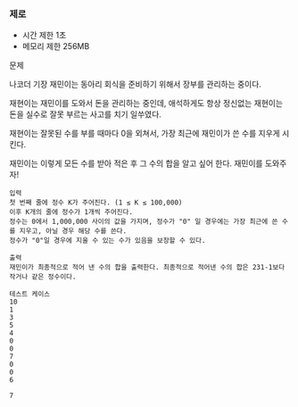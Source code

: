 ### 제로
- 시간 제한 1초
- 메모리 제한 256MB

문제

나코더 기장 재민이는 동아리 회식을 준비하기 위해서 장부를 관리하는 중이다.

재현이는 재민이를 도와서 돈을 관리하는 중인데, 애석하게도 항상 정신없는 재현이는 돈을 실수로 잘못 부르는 사고를 치기 일쑤였다.

재현이는 잘못된 수를 부를 때마다 0을 외쳐서, 가장 최근에 재민이가 쓴 수를 지우게 시킨다.

재민이는 이렇게 모든 수를 받아 적은 후 그 수의 합을 알고 싶어 한다. 재민이를 도와주자!
```
입력
첫 번째 줄에 정수 K가 주어진다. (1 ≤ K ≤ 100,000)
이후 K개의 줄에 정수가 1개씩 주어진다. 
정수는 0에서 1,000,000 사이의 값을 가지며, 정수가 "0" 일 경우에는 가장 최근에 쓴 수를 지우고, 아닐 경우 해당 수를 쓴다.
정수가 "0"일 경우에 지울 수 있는 수가 있음을 보장할 수 있다.

출력
재민이가 최종적으로 적어 낸 수의 합을 출력한다. 최종적으로 적어낸 수의 합은 231-1보다 작거나 같은 정수이다.

테스트 케이스
10
1
3
5
4
0
0
7
0
0
6

7
```
